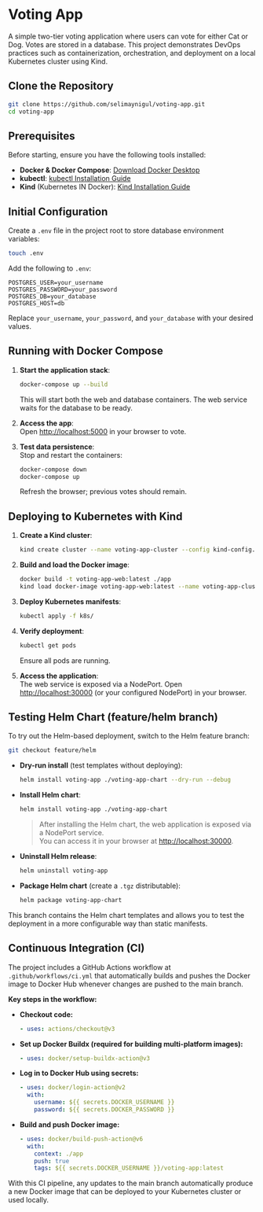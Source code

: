 # Voting App

A simple two-tier voting application where users can vote for either Cat or Dog. Votes are stored in a database. This project demonstrates DevOps practices such as containerization, orchestration, and deployment on a local Kubernetes cluster using Kind.

## Clone the Repository

```sh
git clone https://github.com/selimaynigul/voting-app.git
cd voting-app
```

## Prerequisites

Before starting, ensure you have the following tools installed:

- **Docker & Docker Compose**: [Download Docker Desktop](https://www.docker.com/products/docker-desktop/)
- **kubectl**: [kubectl Installation Guide](https://kubernetes.io/docs/tasks/tools/)
- **Kind** (Kubernetes IN Docker): [Kind Installation Guide](https://kind.sigs.k8s.io/docs/user/quick-start/)

## Initial Configuration

Create a `.env` file in the project root to store database environment variables:

```sh
touch .env
```

Add the following to `.env`:

```env
POSTGRES_USER=your_username
POSTGRES_PASSWORD=your_password
POSTGRES_DB=your_database
POSTGRES_HOST=db
```

Replace `your_username`, `your_password`, and `your_database` with your desired values.

## Running with Docker Compose

1. **Start the application stack**:

   ```sh
   docker-compose up --build
   ```

   This will start both the web and database containers. The web service waits for the database to be ready.

2. **Access the app**:  
   Open [http://localhost:5000](http://localhost:5000) in your browser to vote.

3. **Test data persistence**:  
   Stop and restart the containers:

   ```sh
   docker-compose down
   docker-compose up
   ```

   Refresh the browser; previous votes should remain.

## Deploying to Kubernetes with Kind

1. **Create a Kind cluster**:

   ```sh
   kind create cluster --name voting-app-cluster --config kind-config.yaml
   ```

2. **Build and load the Docker image**:

   ```sh
   docker build -t voting-app-web:latest ./app
   kind load docker-image voting-app-web:latest --name voting-app-cluster
   ```

3. **Deploy Kubernetes manifests**:

   ```sh
   kubectl apply -f k8s/
   ```

4. **Verify deployment**:

   ```sh
   kubectl get pods
   ```

   Ensure all pods are running.

5. **Access the application**:  
   The web service is exposed via a NodePort. Open [http://localhost:30000](http://localhost:30000) (or your configured NodePort) in your browser.

## Testing Helm Chart (feature/helm branch)

To try out the Helm-based deployment, switch to the Helm feature branch:

```sh
git checkout feature/helm
```

- **Dry-run install** (test templates without deploying):

  ```sh
  helm install voting-app ./voting-app-chart --dry-run --debug
  ```

- **Install Helm chart**:

  ```sh
  helm install voting-app ./voting-app-chart
  ```

  > After installing the Helm chart, the web application is exposed via a NodePort service.  
  > You can access it in your browser at [http://localhost:30000](http://localhost:30000).

- **Uninstall Helm release**:

  ```sh
  helm uninstall voting-app
  ```

- **Package Helm chart** (create a `.tgz` distributable):

  ```sh
  helm package voting-app-chart
  ```

This branch contains the Helm chart templates and allows you to test the deployment in a more configurable way than static manifests.

## Continuous Integration (CI)

The project includes a GitHub Actions workflow at `.github/workflows/ci.yml` that automatically builds and pushes the Docker image to Docker Hub whenever changes are pushed to the main branch.

**Key steps in the workflow:**

- **Checkout code:**

  ```yaml
  - uses: actions/checkout@v3
  ```

- **Set up Docker Buildx (required for building multi-platform images):**

  ```yaml
  - uses: docker/setup-buildx-action@v3
  ```

- **Log in to Docker Hub using secrets:**

  ```yaml
  - uses: docker/login-action@v2
    with:
      username: ${{ secrets.DOCKER_USERNAME }}
      password: ${{ secrets.DOCKER_PASSWORD }}
  ```

- **Build and push Docker image:**
  ```yaml
  - uses: docker/build-push-action@v6
    with:
      context: ./app
      push: true
      tags: ${{ secrets.DOCKER_USERNAME }}/voting-app:latest
  ```

With this CI pipeline, any updates to the main branch automatically produce a new Docker image that can be deployed to your Kubernetes cluster or used locally.
